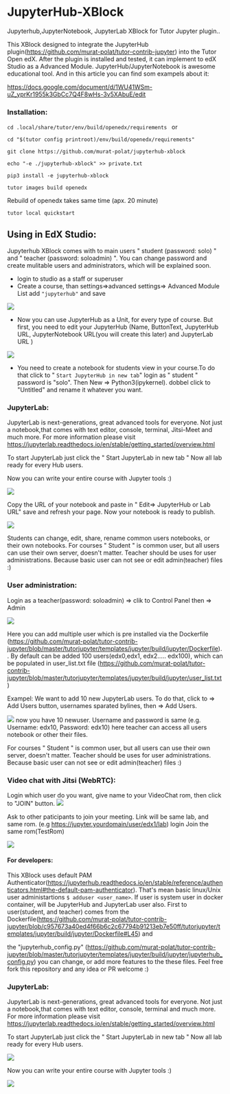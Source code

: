 # JupyterHub-XBlock
Jupyterhub,JupyterNotebook, JupyterLab XBlock for Tutor Jupyter plugin..

This XBlock designed to integrate the JupyterHub plugin(https://github.com/murat-polat/tutor-contrib-jupyter) into the Tutor Open edX. 
After the plugin is installed and tested, it can implement to edX Studio as a Advanced Module. JupyterHub/JupyterNotebook is awesome educational tool. And in this article you can find som exampels about it:

https://docs.google.com/document/d/1WU41WSm-uZ_yprKr1955k3GbCc7Q4F8wHs-3v5XAbuE/edit

### Installation:

`cd .local/share/tutor/env/build/openedx/requirements `
or

`cd "$(tutor config printroot)/env/build/openedx/requirements"`

`git clone https://github.com/murat-polat/jupyterhub-xblock`

`echo "-e ./jupyterhub-xblock" >> private.txt`

`pip3 install -e jupyterhub-xblock `

`tutor images build openedx `

Rebuild of openedx takes same time (apx. 20 minute)

`tutor local quickstart`

## Using in EdX Studio:

Jupyterhub XBlock comes with to main users " student (password: solo) " and " teacher (password: soloadmin) ". You can change password and create mulitable users and administrators, which will be explained soon.

- login to studio as a staff or superuser
- Create a course, than settings=>advanced settings=> Advanced Module List add  `"jupyterhub"` and save

![](/src/advanced_module.jpg)
- Now you can use JupyterHub as a Unit, for every type of course. But first, you need to edit your JupyterHub (Name, ButtonText, JupyterHub URL, JupyterNotebook URL(you will create this later) and JupyterLab URL )

![](/src/edit_studio.jpg)

- You need to create a notebook for students view in your course.To do that click to " `Start JupyterHub in new tab`" login as " student " password is "solo". Then New => Python3(ipykernel). dobbel click to "Untitled" and rename it whatever you want.

### JupyterLab:

JupyterLab is next-generations, great advanced tools for everyone. Not just a notebook,that comes with text editor, console, terminal, Jitsi-Meet and much more. For more information please visit https://jupyterlab.readthedocs.io/en/stable/getting_started/overview.html

To start JupyterLab just click the " Start JupyterLab in new tab " Now all lab ready for every Hub users.


Now you can write your entire course with Jupyter tools :)

![](/src/Lab.png)

 Copy the URL of your notebook and paste in " Edit=> JupyterHub or Lab URL" save and refresh your page. Now your notebook is ready to publish.


![](/src/XblockOverview.jpg)

Students can change, edit, share, rename common users notebooks, or their own notebooks. For courses " Student " is common user, but all users can use their own server, doesn't matter. Teacher should be uses for user administrations. Because basic user can not see or edit admin(teacher) files :)

### User administration:


Login as a teacher(password: soloadmin) => clik to Control Panel then => Admin

![](/src/adminPanel.jpg)

Here you can add multiple user which is pre installed via the Dockerfile (https://github.com/murat-polat/tutor-contrib-jupyter/blob/master/tutorjupyter/templates/jupyter/build/jupyter/Dockerfile).. By default can be added 100 users(edx0,edx1, edx2..... edx100), which can be populated in user_list.txt file (https://github.com/murat-polat/tutor-contrib-jupyter/blob/master/tutorjupyter/templates/jupyter/build/jupyter/user_list.txt)

Exampel: 
We want to add 10 new JupyterLab users. To do that, click to => Add Users button, usernames sparated bylines, then => Add Users. 

![](/src/add_users.png)
now you have 10 newuser. Username and password is same (e.g. Username: edx10, Password: edx10) here teacher can access all users notebook or other their files.

For courses " Student " is common user, but all users can use their own server, doesn't matter. Teacher should be uses for user administrations. Because basic user can not see or edit admin(teacher) files :)

### Video chat with Jitsi (WebRTC):
Login which user do you want, give name to your VideoChat rom, then click to "JOIN" button.
![](/src/jitsi.png)

Ask to other paticipants to join your meeting. Link will be same lab, and same rom.
(e.g https://jupyter.yourdomain/user/edx1/lab) login Join the same rom(TestRom)

![](/src/jitsi2.png)





#### For developers:

This XBlock uses default PAM Authenticator(https://jupyterhub.readthedocs.io/en/stable/reference/authenticators.html#the-default-pam-authenticator). That's mean  basic linux/Unix user administartions `$ adduser <user_name>`. If user is system user in docker container, will be JupyterHub and JupyterLab user also. 
First to user(student, and teacher) comes from the Dockerfile(https://github.com/murat-polat/tutor-contrib-jupyter/blob/c957673a40ed4f66b6c2c67794b91213eb7e50ff/tutorjupyter/templates/jupyter/build/jupyter/Dockerfile#L45) and 

the "jupyterhub_config.py" (https://github.com/murat-polat/tutor-contrib-jupyter/blob/master/tutorjupyter/templates/jupyter/build/jupyter/jupyterhub_config.py) you can change, or add more features to the these files. Feel free fork this repository and any idea or PR welcome :)

### JupyterLab:

JupyterLab is next-generations, great advanced tools for everyone. Not just a notebook,that comes with text editor, console, terminal and much more. For more information please visit https://jupyterlab.readthedocs.io/en/stable/getting_started/overview.html

To start JupyterLab just click the " Start JupyterLab in new tab " Now all lab ready for every Hub users.

![](/src/JupyterLab.jpg)

Now you can write your entire course with Jupyter tools :)


[![](/src/youtube.jpg)](https://www.youtube.com/watch?v=f-tsGIxYq7c)